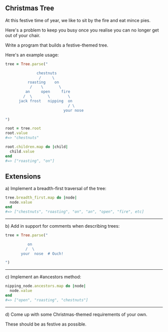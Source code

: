 ## Christmas Tree

At this festive time of year, we like to sit by the fire and eat mince pies.

Here's a problem to keep you busy once you realise you can no longer get out of
your chair.

Write a program that builds a festive-themed tree.

Here's an example usage:

```ruby
tree = Tree.parse("

              chestnuts
               /     \
          roasting    on
           /    \       \
         an     open     fire
        /  \       \        \
      jack frost   nipping  on
                            / \
                          your nose

")

root = tree.root
root.value
#=> "chestnuts"

root.children.map do |child|
  child.value
end
#=> ["roasting", "on"]
```

## Extensions

a) Implement a breadth-first traversal of the tree:

```ruby
tree.breadth_first.map do |node|
  node.value
end
#=> ["chestnuts", "roasting", "on", "an", "open", "fire", etc]
```

---

b) Add in support for comments when describing trees:

```ruby
tree = Tree.parse("

          on
         /  \
       your  nose  # Ouch!

")
```

---

c) Implement an #ancestors method:

```ruby
nipping_node.ancestors.map do |node|
  node.value
end
#=> ["open", "roasting", "chestnuts"]
```

---

d) Come up with some Christmas-themed requirements of your own.

These should be as festive as possible.
